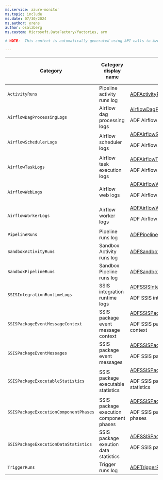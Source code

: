 ```yaml
---
ms.service: azure-monitor
ms.topic: include
ms.date: 07/30/2024
ms.author: orens
author: osalzberg
ms.custom: Microsoft.DataFactory/factories, arm

# NOTE:  This content is automatically generated using API calls to Azure. Any edits made on these files will be overwritten in the next run of the script. 

---
```

  
  
|Category|Category display name| Log table| [Supports basic log plan](/azure/azure-monitor/logs/basic-logs-configure?tabs=portal-1#compare-the-basic-and-analytics-log-data-plans)|[Supports ingestion-time transformation](/azure/azure-monitor/essentials/data-collection-transformations)| Example queries |Costs to export|
|---|---|---|---|---|---|---|
|`ActivityRuns` |Pipeline activity runs log |[ADFActivityRun](/azure/azure-monitor/reference/tables/adfactivityrun)|No|Yes|[Queries](/azure/azure-monitor/reference/queries/adfactivityrun)|No |
|`AirflowDagProcessingLogs` |Airflow dag processing logs |[AirflowDagProcessingLogs](/azure/azure-monitor/reference/tables/airflowdagprocessinglogs)<p>ADF Airflow dag processing logs|No|Yes||Yes |
|`AirflowSchedulerLogs` |Airflow scheduler logs |[ADFAirflowSchedulerLogs](/azure/azure-monitor/reference/tables/adfairflowschedulerlogs)<p>ADF Airflow scheduler logs|No|Yes||Yes |
|`AirflowTaskLogs` |Airflow task execution logs |[ADFAirflowTaskLogs](/azure/azure-monitor/reference/tables/adfairflowtasklogs)<p>ADF Airflow task logs|No|Yes||Yes |
|`AirflowWebLogs` |Airflow web logs |[ADFAirflowWebLogs](/azure/azure-monitor/reference/tables/adfairflowweblogs)<p>ADF Airflow web logs|No|Yes||Yes |
|`AirflowWorkerLogs` |Airflow worker logs |[ADFAirflowWorkerLogs](/azure/azure-monitor/reference/tables/adfairflowworkerlogs)<p>ADF Airflow worker logs|No|Yes||Yes |
|`PipelineRuns` |Pipeline runs log |[ADFPipelineRun](/azure/azure-monitor/reference/tables/adfpipelinerun)|No|Yes|[Queries](/azure/azure-monitor/reference/queries/adfpipelinerun)|No |
|`SandboxActivityRuns` |Sandbox Activity runs log |[ADFSandboxActivityRun](/azure/azure-monitor/reference/tables/adfsandboxactivityrun)|No|Yes||Yes |
|`SandboxPipelineRuns` |Sandbox Pipeline runs log |[ADFSandboxPipelineRun](/azure/azure-monitor/reference/tables/adfsandboxpipelinerun)|No|Yes||Yes |
|`SSISIntegrationRuntimeLogs` |SSIS integration runtime logs |[ADFSSISIntegrationRuntimeLogs](/azure/azure-monitor/reference/tables/adfssisintegrationruntimelogs)<p>ADF SSIS integration runtime logs|No|Yes||No |
|`SSISPackageEventMessageContext` |SSIS package event message context |[ADFSSISPackageEventMessageContext](/azure/azure-monitor/reference/tables/adfssispackageeventmessagecontext)<p>ADF SSIS package execution event message context|No|Yes||No |
|`SSISPackageEventMessages` |SSIS package event messages |[ADFSSISPackageEventMessages](/azure/azure-monitor/reference/tables/adfssispackageeventmessages)<p>ADF SSIS package execution event messages|No|Yes||No |
|`SSISPackageExecutableStatistics` |SSIS package executable statistics |[ADFSSISPackageExecutableStatistics](/azure/azure-monitor/reference/tables/adfssispackageexecutablestatistics)<p>ADF SSIS package execution executable statistics|No|Yes||No |
|`SSISPackageExecutionComponentPhases` |SSIS package execution component phases |[ADFSSISPackageExecutionComponentPhases](/azure/azure-monitor/reference/tables/adfssispackageexecutioncomponentphases)<p>ADF SSIS package execution component phases|No|Yes||No |
|`SSISPackageExecutionDataStatistics` |SSIS package exeution data statistics |[ADFSSISPackageExecutionDataStatistics](/azure/azure-monitor/reference/tables/adfssispackageexecutiondatastatistics)<p>ADF SSIS package execution data statistics|No|Yes||No |
|`TriggerRuns` |Trigger runs log |[ADFTriggerRun](/azure/azure-monitor/reference/tables/adftriggerrun)|No|Yes|[Queries](/azure/azure-monitor/reference/queries/adftriggerrun)|No |